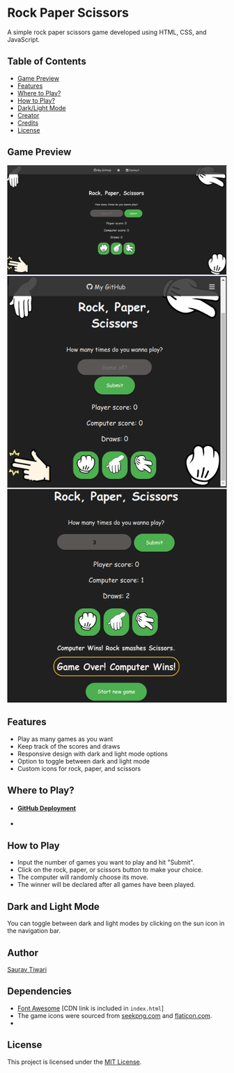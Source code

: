 # Rock Paper Scissors #
A simple rock paper scissors game developed using HTML, CSS, and JavaScript.

## Table of Contents
* [Game Preview](#game-preview)
* [Features](#features)
* [Where to Play?](#where-to-play)
* [How to Play?](#how-to-play)
* [Dark/Light Mode](#dark-and-light-mode)
* [Creator](#author)
* [Credits](#dependencies)
* [License](#license)

## Game Preview
![Windows View](./images/Previews/startup.png)
![Mobile View](./images/Previews/mobile-startup.png)
![Playing](./images/Previews/playing.png)

## Features
* Play as many games as you want
* Keep track of the scores and draws
* Responsive design with dark and light mode options
* Option to toggle between dark and light mode
* Custom icons for rock, paper, and scissors

## Where to Play?
* #### [GitHub Deployment](https://saurav-png.github.io/rock-paper-scissors/)
* 

## How to Play
* Input the number of games you want to play and hit "Submit".
* Click on the rock, paper, or scissors button to make your choice.
* The computer will randomly choose its move.
* The winner will be declared after all games have been played.

## Dark and Light Mode
You can toggle between dark and light modes by clicking on the sun icon in the navigation bar.

## Author
[Saurav Tiwari](https://www.github.com/saurav-png)

## Dependencies
* [Font Awesome](https://fontawesome.com/) [CDN link is included in `index.html`]
* The game icons were sourced from [seekpng.com](https://www.seekpng.com/) and [flaticon.com](https://www.flaticon.com).
*

## License
This project is licensed under the [MIT License](https://choosealicense.com/licenses/mit/).
